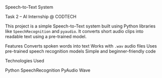 Speech-to-Text System

Task 2 – AI Internship @ CODTECH

This project is a simple Speech-to-Text system built using Python libraries like `SpeechRecognition` and `pyaudio`. It converts short audio clips into readable text using a pre-trained model.


Features
Converts spoken words into text
Works with `.wav` audio files
Uses pre-trained speech recognition models
Simple and beginner-friendly code



Technologies Used

Python 
SpeechRecognition
PyAudio
Wave



